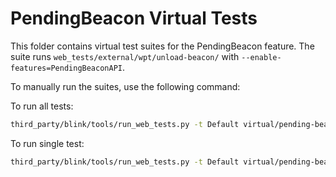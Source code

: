 # PendingBeacon Virtual Tests

This folder contains virtual test suites for the PendingBeacon feature.
The suite runs `web_tests/external/wpt/unload-beacon/` with `--enable-features=PendingBeaconAPI`.

To manually run the suites, use the following command:

To run all tests:

```bash
third_party/blink/tools/run_web_tests.py -t Default virtual/pending-beacon/
```

To run single test:

```bash
third_party/blink/tools/run_web_tests.py -t Default virtual/pending-beacon/external/wpt/unload-beacon/pending_beacon-basic.tentative.window.html
```
